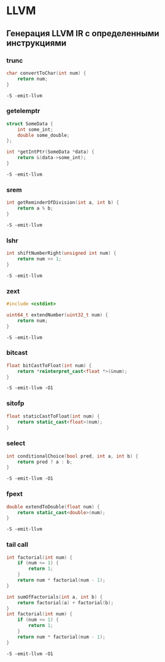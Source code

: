 # LLVM

## Генерация LLVM IR с определенными инструкциями

### trunc

```C++
char convertToChar(int num) {
    return num;
}
```

`-S -emit-llvm`

### getelemptr

```C++
struct SomeData {
    int some_int;
    double some_double;
};

int *getIntPtr(SomeData *data) {
    return &(data->some_int);
}
```

`-S -emit-llvm`

### srem

```C++
int getReminderOfDivision(int a, int b) {
    return a % b;
}
```

`-S -emit-llvm`

### lshr

```C++
int shiftNumberRight(unsigned int num) {
    return num >> 1;
}
```

`-S -emit-llvm`

### zext

```C++
#include <cstdint>

uint64_t extendNumber(uint32_t num) {
    return num;
}
```

`-S -emit-llvm`

### bitcast

```C++
float bitCastToFloat(int num) {
    return *reinterpret_cast<float *>(&num);
}
```

`-S -emit-llvm -O1`

### sitofp

```C++
float staticCastToFloat(int num) {
    return static_cast<float>(num);
}
```

### select

```C++
int conditionalChoice(bool pred, int a, int b) {
    return pred ? a : b;
}
```

`-S -emit-llvm -O1`

### fpext

```C++
double extendToDouble(float num) {
    return static_cast<double>(num);
}
```

`-S -emit-llvm`


### tail call

```C++
int factorial(int num) {
    if (num <= 1) {
        return 1;
    }
    return num * factorial(num - 1);
}

int sumOfFactorials(int a, int b) {
    return factorial(a) + factorial(b);
}
int factorial(int num) {
    if (num <= 1) {
        return 1;
    }
    return num * factorial(num - 1);
}
```

`-S -emit-llvm -O1`
